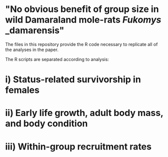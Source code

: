 # "No obvious benefit of group size in wild Damaraland mole-rats _Fukomys_ _damarensis"

The files in this repository provide the R code necessary to replicate all of the analyses in the paper. 


The R scripts are separated according to analysis:

# i) Status-related survivorship in females


# ii) Early life growth, adult body mass, and body condition


# iii) Within-group recruitment rates

